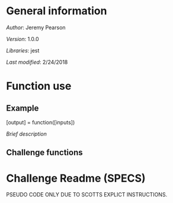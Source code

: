 # General information
_Author_: Jeremy Pearson

_Version_: 1.0.0

_Libraries_: jest

_Last modified_: 2/24/2018

# Function use

## Example
[output] = function([inputs])

_Brief description_

## Challenge functions



# Challenge Readme (SPECS)

PSEUDO CODE ONLY DUE TO SCOTTS EXPLICT INSTRUCTIONS.